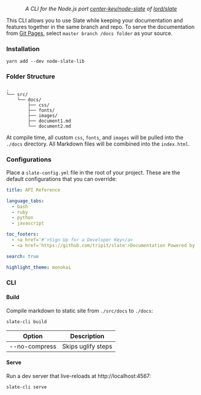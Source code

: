 <p align="center"><i>A CLI for the Node.js port <a href="https://github.com/center-key/node-slate">center-key/node-slate</a> of <a href="https://github.com/lord/slate">lord/slate</a></i></p>

This CLI allows you to use Slate while keeping your documentation and features together in the same branch and repo. To serve the documentation from [Git Pages](https://pages.github.com/), select ```master branch /docs folder``` as your source.

### Installation

```shell
yarn add --dev node-slate-lib
```

### Folder Structure

```shell
.
└── src/
    └── docs/
        ├── css/
        ├── fonts/
        ├── images/
        ├── document1.md
        └── document2.md
```

At compile time, all custom `css`, `fonts`, and `images` will be pulled into the `./docs` directory. All Markdown files will be comibined into the `index.html`.

### Configurations

Place a `slate-config.yml` file in the root of your project. These are the default configurations that you can override:

```yaml
title: API Reference

language_tabs:
  - bash
  - ruby
  - python
  - javascript

toc_footers:
  - <a href='#'>Sign Up for a Developer Key</a>
  - <a href='https://github.com/tripit/slate'>Documentation Powered by Slate</a>

search: true

highlight_theme: monokai

```

### CLI

#### Build

Compile markdown to static site from `./src/docs` to `./docs`:

```shell
slate-cli build
```

| Option | Description |
| :----: |:-----------:|
| --no-compress | Skips uglify steps |

#### Serve

Run a dev server that live-reloads at http://localhost:4567:

```shell
slate-cli serve
```
